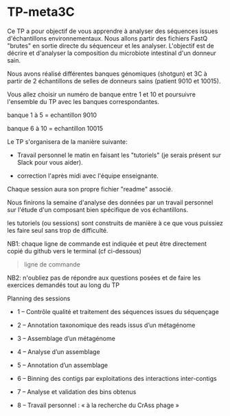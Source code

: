 # TP-meta3C

Ce TP a pour objectif de vous apprendre à analyser des séquences issues d'échantillons environnementaux. 
Nous allons partir des fichiers FastQ "brutes" en sortie directe du séquenceur et les analyser.
L'objectif est de décrire et d'analyser la composition du microbiote intestinal d'un donneur sain.

Nous avons réalisé différentes banques génomiques (shotgun) et 3C à partir de 2 échantillons de selles de donneurs sains (patient 9010 et 10015).

Vous allez choisir un numéro de banque entre 1 et 10 et poursuivre l'ensemble du TP avec les banques correspondantes.

banque 1 à 5 = echantillon 9010

banque 6 à 10 = echantillon 10015

Le TP s'organisera de la manière suivante:

- Travail personnel le matin en faisant les "tutoriels" (je serais présent sur Slack pour vous aider).

- correction l'après midi avec l'équipe enseignante.

Chaque session aura son propre fichier "readme" associé.

Nous finirons la semaine d'analyse des données par un travail personnel sur l'étude d'un composant bien spécifique de vos échantillons.

les tutoriels (ou sessions) sont construits de manière à ce que vous puissiez les faire seul sans trop de difficulté.

NB1: chaque ligne de commande est indiquée et peut être directement copié du github vers le terminal (cf ci-dessous)

> ligne de commande

NB2: n'oubliez pas de répondre aux questions posées et de faire les exercices demandés tout au long du TP 

Planning des sessions 

-	1 – Contrôle qualité et traitement des séquences issues du séquençage

-	2 – Annotation taxonomique des reads issus d’un métagénome

-	3 – Assemblage d’un métagénome

-	4 – Analyse d’un assemblage

-	5 – Annotation d’un assemblage

-	6 – Binning des contigs par exploitations des interactions inter-contigs

-	7 – Analyse et validation des bins obtenus 

-	8 – Travail personnel : « à la recherche du CrAss phage »
